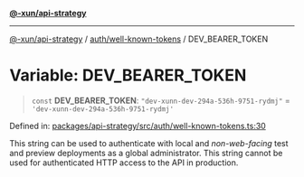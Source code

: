 [**@-xun/api-strategy**](../../../README.md)

***

[@-xun/api-strategy](../../../README.md) / [auth/well-known-tokens](../README.md) / DEV\_BEARER\_TOKEN

# Variable: DEV\_BEARER\_TOKEN

> `const` **DEV\_BEARER\_TOKEN**: `"dev-xunn-dev-294a-536h-9751-rydmj"` = `'dev-xunn-dev-294a-536h-9751-rydmj'`

Defined in: [packages/api-strategy/src/auth/well-known-tokens.ts:30](https://github.com/Xunnamius/api-utils/blob/9ad17e4ad2e689dd2955c28701b11d077ae09346/packages/api-strategy/src/auth/well-known-tokens.ts#L30)

This string can be used to authenticate with local and _non-web-facing_ test
and preview deployments as a global administrator. This string cannot be used
for authenticated HTTP access to the API in production.
